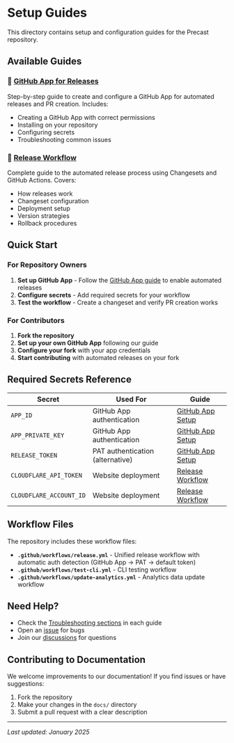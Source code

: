 # Setup Guides

This directory contains setup and configuration guides for the Precast repository.

## Available Guides

### 🤖 [GitHub App for Releases](./github-app-releases.md)
Step-by-step guide to create and configure a GitHub App for automated releases and PR creation. Includes:
- Creating a GitHub App with correct permissions
- Installing on your repository
- Configuring secrets
- Troubleshooting common issues

### 🚀 [Release Workflow](./release-workflow.md)
Complete guide to the automated release process using Changesets and GitHub Actions. Covers:
- How releases work
- Changeset configuration
- Deployment setup
- Version strategies
- Rollback procedures

## Quick Start

### For Repository Owners

1. **Set up GitHub App** - Follow the [GitHub App guide](./github-app-releases.md) to enable automated releases
2. **Configure secrets** - Add required secrets for your workflow
3. **Test the workflow** - Create a changeset and verify PR creation works

### For Contributors

1. **Fork the repository**
2. **Set up your own GitHub App** following our guide
3. **Configure your fork** with your app credentials
4. **Start contributing** with automated releases on your fork

## Required Secrets Reference

| Secret | Used For | Guide |
|--------|----------|-------|
| `APP_ID` | GitHub App authentication | [GitHub App Setup](./github-app-releases.md#step-6-add-secrets-to-your-repository) |
| `APP_PRIVATE_KEY` | GitHub App authentication | [GitHub App Setup](./github-app-releases.md#step-6-add-secrets-to-your-repository) |
| `RELEASE_TOKEN` | PAT authentication (alternative) | [GitHub App Setup](./github-app-releases.md#alternative-using-personal-access-token-pat) |
| `CLOUDFLARE_API_TOKEN` | Website deployment | [Release Workflow](./release-workflow.md#required-secrets) |
| `CLOUDFLARE_ACCOUNT_ID` | Website deployment | [Release Workflow](./release-workflow.md#required-secrets) |

## Workflow Files

The repository includes these workflow files:

- **`.github/workflows/release.yml`** - Unified release workflow with automatic auth detection (GitHub App → PAT → default token)
- **`.github/workflows/test-cli.yml`** - CLI testing workflow
- **`.github/workflows/update-analytics.yml`** - Analytics data update workflow

## Need Help?

- Check the [Troubleshooting sections](./github-app-releases.md#troubleshooting) in each guide
- Open an [issue](https://github.com/yourusername/precast-app/issues) for bugs
- Join our [discussions](https://github.com/yourusername/precast-app/discussions) for questions

## Contributing to Documentation

We welcome improvements to our documentation! If you find issues or have suggestions:

1. Fork the repository
2. Make your changes in the `docs/` directory
3. Submit a pull request with a clear description

---

*Last updated: January 2025*